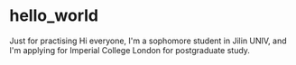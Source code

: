 # hello_world
Just for practising
Hi everyone, I'm a sophomore student in Jilin UNIV, and I'm applying for Imperial College London for postgraduate study.

